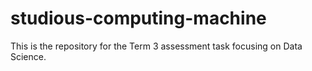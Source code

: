 # studious-computing-machine
This is the repository for the Term 3 assessment task focusing on Data Science.
